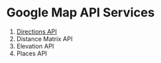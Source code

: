 # Google Map API Services

 1. [Directions API](http://github.com/egeloen/ivory-google-map/blob/master/doc/usage/services/directions/directions.md)
 2. Distance Matrix API
 3. Elevation API
 4. Places API
